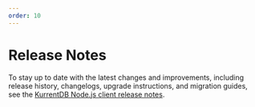 ```yaml
---
order: 10
---
```


# Release Notes

To stay up to date with the latest changes and improvements, including release history, changelogs, upgrade instructions, and migration guides, see the [KurrentDB Node.js client release notes](https://github.com/kurrent-io/KurrentDB-Client-NodeJS/releases).

